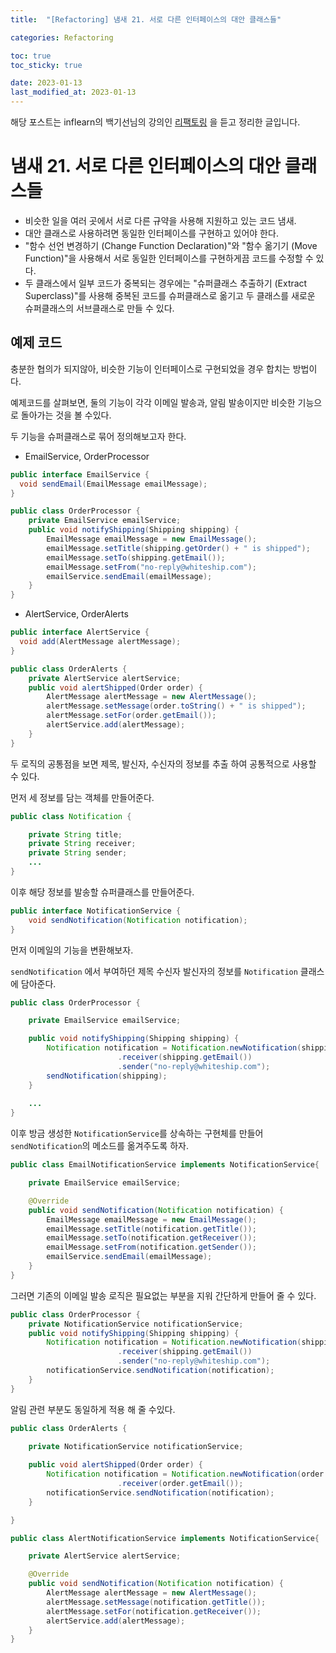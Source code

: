 ```yaml
---
title:  "[Refactoring] 냄새 21. 서로 다른 인터페이스의 대안 클래스들"

categories: Refactoring

toc: true
toc_sticky: true

date: 2023-01-13
last_modified_at: 2023-01-13
---
```


해당 포스트는 inflearn의 백기선님의 강의인 [리팩토링](https://www.inflearn.com/course/%EB%A6%AC%ED%8C%A9%ED%86%A0%EB%A7%81) 을 듣고 정리한 글입니다.

# 냄새 21. 서로 다른 인터페이스의 대안 클래스들

- 비슷한 일을 여러 곳에서 서로 다른 규약을 사용해 지원하고 있는 코드 냄새.
- 대안 클래스로 사용하려면 동일한 인터페이스를 구현하고 있어야 한다.
- "함수 선언 변경하기 (Change Function Declaration)"와 "함수 옮기기 (Move Function)"을 사용해서 서로 동일한 인터페이스를 구현하게끔 코드를 수정할 수 있다.
- 두 클래스에서 일부 코드가 중복되는 경우에는 "슈퍼클래스 추출하기 (Extract Superclass)"를 사용해 중복된 코드를 슈퍼클래스로 옮기고 두 클래스를 새로운 슈퍼클래스의 서브클래스로 만들 수 있다.

## 예제 코드

충분한 협의가 되지않아, 비슷한 기능이 인터페이스로 구현되었을 경우 합치는 방법이다.

예제코드를 살펴보면, 둘의 기능이 각각 이메일 발송과, 알림 발송이지만 비슷한 기능으로 돌아가는 것을 볼 수있다.

두 기능을 슈퍼클래스로 묶어 정의해보고자 한다.

- EmailService, OrderProcessor

```java
public interface EmailService {
  void sendEmail(EmailMessage emailMessage);
}

public class OrderProcessor {
    private EmailService emailService;
    public void notifyShipping(Shipping shipping) {
        EmailMessage emailMessage = new EmailMessage();
        emailMessage.setTitle(shipping.getOrder() + " is shipped");
        emailMessage.setTo(shipping.getEmail());
        emailMessage.setFrom("no-reply@whiteship.com");
        emailService.sendEmail(emailMessage);
    }
}
```

- AlertService, OrderAlerts

```java
public interface AlertService {
  void add(AlertMessage alertMessage);
}

public class OrderAlerts {
    private AlertService alertService;
    public void alertShipped(Order order) {
        AlertMessage alertMessage = new AlertMessage();
        alertMessage.setMessage(order.toString() + " is shipped");
        alertMessage.setFor(order.getEmail());
        alertService.add(alertMessage);
    }
}
```

두 로직의 공통점을 보면 제목, 발신자, 수신자의 정보를 추출 하여 공통적으로 사용할 수 있다.

먼저 세 정보를 담는 객체를 만들어준다.

```java
public class Notification {

    private String title;
    private String receiver;
    private String sender;
    ...
}
```

이후 해당 정보를 발송할 슈퍼클래스를 만들어준다.

```java
public interface NotificationService {
    void sendNotification(Notification notification);
}
```

먼저 이메일의 기능을 변환해보자.

`sendNotification` 에서 부여하던 제목 수신자 발신자의 정보를 `Notification` 클래스에 담아준다.

```java
public class OrderProcessor {

    private EmailService emailService;

    public void notifyShipping(Shipping shipping) {
        Notification notification = Notification.newNotification(shipping.getOrder() + " is shipped")
                        .receiver(shipping.getEmail())
                        .sender("no-reply@whiteship.com");
        sendNotification(shipping);
    }
    
    ...
}
```

이후 방금 생성한 `NotificationService`를 상속하는 구현체를 만들어 `sendNotification`의 메소드를 옮겨주도록 하자.

```java
public class EmailNotificationService implements NotificationService{

    private EmailService emailService;

    @Override
    public void sendNotification(Notification notification) {
        EmailMessage emailMessage = new EmailMessage();
        emailMessage.setTitle(notification.getTitle());
        emailMessage.setTo(notification.getReceiver());
        emailMessage.setFrom(notification.getSender());
        emailService.sendEmail(emailMessage);
    }
}
```

그러면 기존의 이메일 발송 로직은 필요없는 부분을 지워 간단하게 만들어 줄 수 있다.

```java
public class OrderProcessor {
    private NotificationService notificationService;
    public void notifyShipping(Shipping shipping) {
        Notification notification = Notification.newNotification(shipping.getOrder() + " is shipped")
                        .receiver(shipping.getEmail())
                        .sender("no-reply@whiteship.com");
        notificationService.sendNotification(notification);
    }
}
```

알림 관련 부분도 동일하게 적용 해 줄 수있다.

```java
public class OrderAlerts {

    private NotificationService notificationService;
    
    public void alertShipped(Order order) {
        Notification notification = Notification.newNotification(order.toString() + " is shipped")
                        .receiver(order.getEmail());
        notificationService.sendNotification(notification);
    }

}
```

```java
public class AlertNotificationService implements NotificationService{

    private AlertService alertService;

    @Override
    public void sendNotification(Notification notification) {
        AlertMessage alertMessage = new AlertMessage();
        alertMessage.setMessage(notification.getTitle());
        alertMessage.setFor(notification.getReceiver());
        alertService.add(alertMessage);
    }
}
```


